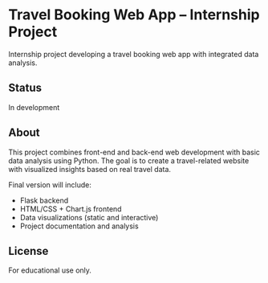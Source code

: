 # Travel Booking Web App – Internship Project

Internship project developing a travel booking web app with integrated data analysis.

## Status
In development

## About
This project combines front-end and back-end web development with basic data analysis using Python. The goal is to create a travel-related website with visualized insights based on real travel data.

Final version will include:
- Flask backend
- HTML/CSS + Chart.js frontend
- Data visualizations (static and interactive)
- Project documentation and analysis

## License
For educational use only.